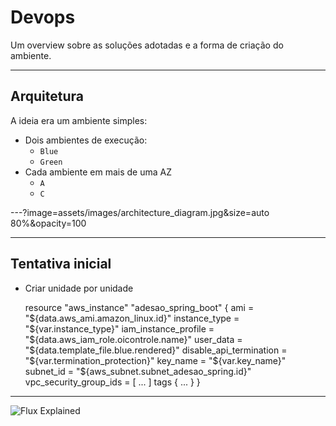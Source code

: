 # Devops #

Um overview sobre as soluções adotadas e a forma de criação do ambiente.

---

## Arquitetura ##

A ideia era um ambiente simples:

- Dois ambientes de execução:
  - `Blue`
  - `Green`
- Cada ambiente em mais de uma AZ
  - `A`
  - `C`

---?image=assets/images/architecture_diagram.jpg&size=auto 80%&opacity=100

---

## Tentativa inicial ##

- Criar unidade por unidade


    resource "aws_instance" "adesao_spring_boot" {
      ami                     = "${data.aws_ami.amazon_linux.id}"
      instance_type           = "${var.instance_type}"
      iam_instance_profile    = "${data.aws_iam_role.oicontrole.name}"
      user_data               = "${data.template_file.blue.rendered}"
      disable_api_termination = "${var.termination_protection}"
      key_name                = "${var.key_name}"
      subnet_id               = "${aws_subnet.subnet_adesao_spring.id}"
      vpc_security_group_ids = [
        ...
      ]
      tags {
        ...
      }
    }


---

![Flux Explained](https://facebook.github.io/flux/img/flux-simple-f8-diagram-explained-1300w.png)
